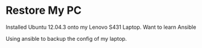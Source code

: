 Restore My PC
============

Installed Ubuntu 12.04.3 onto my Lenovo S431 Laptop. 
Want to learn Ansible

Using ansible to backup the config of my laptop. 
